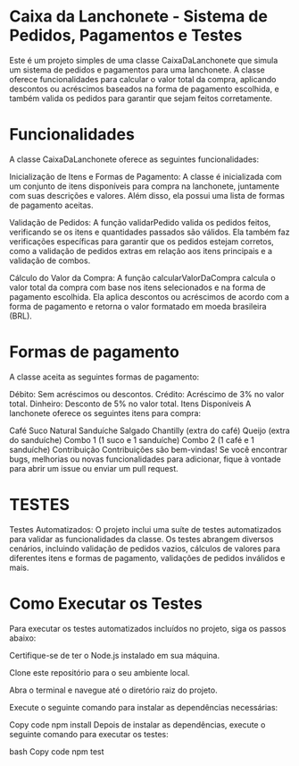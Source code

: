# Caixa da Lanchonete - Sistema de Pedidos, Pagamentos e Testes


Este é um projeto simples de uma classe CaixaDaLanchonete que simula um sistema de pedidos e pagamentos para uma lanchonete. A classe oferece funcionalidades para calcular o valor total da compra, aplicando descontos ou acréscimos baseados na forma de pagamento escolhida, e também valida os pedidos para garantir que sejam feitos corretamente.

# Funcionalidades

A classe CaixaDaLanchonete oferece as seguintes funcionalidades:

Inicialização de Itens e Formas de Pagamento: A classe é inicializada com um conjunto de itens disponíveis para compra na lanchonete, juntamente com suas descrições e valores. Além disso, ela possui uma lista de formas de pagamento aceitas.


Validação de Pedidos: A função validarPedido valida os pedidos feitos, verificando se os itens e quantidades passados são válidos. Ela também faz verificações específicas para garantir que os pedidos estejam corretos, como a validação de pedidos extras em relação aos itens principais e a validação de combos.


Cálculo do Valor da Compra: A função calcularValorDaCompra calcula o valor total da compra com base nos itens selecionados e na forma de pagamento escolhida. Ela aplica descontos ou acréscimos de acordo com a forma de pagamento e retorna o valor formatado em moeda brasileira (BRL).

# Formas de pagamento

A classe aceita as seguintes formas de pagamento:

Débito: Sem acréscimos ou descontos.
Crédito: Acréscimo de 3% no valor total.
Dinheiro: Desconto de 5% no valor total.
Itens Disponíveis
A lanchonete oferece os seguintes itens para compra:

Café
Suco Natural
Sanduíche
Salgado
Chantilly (extra do café)
Queijo (extra do sanduíche)
Combo 1 (1 suco e 1 sanduíche)
Combo 2 (1 café e 1 sanduíche)
Contribuição
Contribuições são bem-vindas! Se você encontrar bugs, melhorias ou novas funcionalidades para adicionar, fique à vontade para abrir um issue ou enviar um pull request.

# TESTES

Testes Automatizados: O projeto inclui uma suíte de testes automatizados para validar as funcionalidades da classe. Os testes abrangem diversos cenários, incluindo validação de pedidos vazios, cálculos de valores para diferentes itens e formas de pagamento, validações de pedidos inválidos e mais.

# Como Executar os Testes
Para executar os testes automatizados incluídos no projeto, siga os passos abaixo:

Certifique-se de ter o Node.js instalado em sua máquina.

Clone este repositório para o seu ambiente local.

Abra o terminal e navegue até o diretório raiz do projeto.

Execute o seguinte comando para instalar as dependências necessárias:

Copy code
npm install
Depois de instalar as dependências, execute o seguinte comando para executar os testes:

bash
Copy code
npm test
